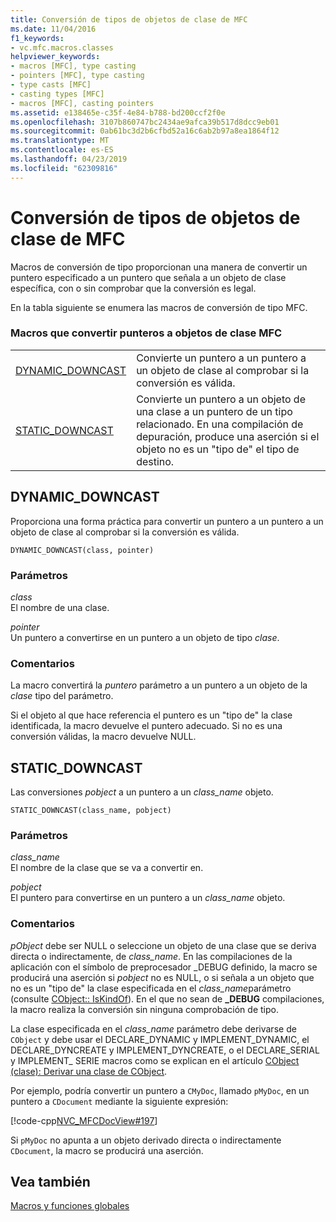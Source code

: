 ```yaml
---
title: Conversión de tipos de objetos de clase de MFC
ms.date: 11/04/2016
f1_keywords:
- vc.mfc.macros.classes
helpviewer_keywords:
- macros [MFC], type casting
- pointers [MFC], type casting
- type casts [MFC]
- casting types [MFC]
- macros [MFC], casting pointers
ms.assetid: e138465e-c35f-4e84-b788-bd200ccf2f0e
ms.openlocfilehash: 3107b860747bc2434ae9afca39b517d8dcc9eb01
ms.sourcegitcommit: 0ab61bc3d2b6cfbd52a16c6ab2b97a8ea1864f12
ms.translationtype: MT
ms.contentlocale: es-ES
ms.lasthandoff: 04/23/2019
ms.locfileid: "62309816"
---
```

# <a name="type-casting-of-mfc-class-objects"></a>Conversión de tipos de objetos de clase de MFC

Macros de conversión de tipo proporcionan una manera de convertir un puntero especificado a un puntero que señala a un objeto de clase específica, con o sin comprobar que la conversión es legal.

En la tabla siguiente se enumera las macros de conversión de tipo MFC.

### <a name="macros-that-cast-pointers-to-mfc-class-objects"></a>Macros que convertir punteros a objetos de clase MFC

|||
|-|-|
|[DYNAMIC_DOWNCAST](#dynamic_downcast)|Convierte un puntero a un puntero a un objeto de clase al comprobar si la conversión es válida.|
|[STATIC_DOWNCAST](#static_downcast)|Convierte un puntero a un objeto de una clase a un puntero de un tipo relacionado. En una compilación de depuración, produce una aserción si el objeto no es un "tipo de" el tipo de destino.|

##  <a name="dynamic_downcast"></a>  DYNAMIC_DOWNCAST

Proporciona una forma práctica para convertir un puntero a un puntero a un objeto de clase al comprobar si la conversión es válida.

```
DYNAMIC_DOWNCAST(class, pointer)
```

### <a name="parameters"></a>Parámetros

*class*<br/>
El nombre de una clase.

*pointer*<br/>
Un puntero a convertirse en un puntero a un objeto de tipo *clase*.

### <a name="remarks"></a>Comentarios

La macro convertirá la *puntero* parámetro a un puntero a un objeto de la *clase* tipo del parámetro.

Si el objeto al que hace referencia el puntero es un "tipo de" la clase identificada, la macro devuelve el puntero adecuado. Si no es una conversión válidas, la macro devuelve NULL.

##  <a name="static_downcast"></a>  STATIC_DOWNCAST

Las conversiones *pobject* a un puntero a un *class_name* objeto.

```
STATIC_DOWNCAST(class_name, pobject)
```

### <a name="parameters"></a>Parámetros

*class_name*<br/>
El nombre de la clase que se va a convertir en.

*pobject*<br/>
El puntero para convertirse en un puntero a un *class_name* objeto.

### <a name="remarks"></a>Comentarios

*pObject* debe ser NULL o seleccione un objeto de una clase que se deriva directa o indirectamente, de *class_name*. En las compilaciones de la aplicación con el símbolo de preprocesador _DEBUG definido, la macro se producirá una aserción si *pobject* no es NULL, o si señala a un objeto que no es un "tipo de" la clase especificada en el *class_name*parámetro (consulte [CObject:: IsKindOf](../../mfc/reference/cobject-class.md#iskindof)). En el que no sean de **_DEBUG** compilaciones, la macro realiza la conversión sin ninguna comprobación de tipo.

La clase especificada en el *class_name* parámetro debe derivarse de `CObject` y debe usar el DECLARE_DYNAMIC y IMPLEMENT_DYNAMIC, el DECLARE_DYNCREATE y IMPLEMENT_DYNCREATE, o el DECLARE_SERIAL y IMPLEMENT_ SERIE macros como se explican en el artículo [CObject (clase): Derivar una clase de CObject](../../mfc/deriving-a-class-from-cobject.md).

Por ejemplo, podría convertir un puntero a `CMyDoc`, llamado `pMyDoc`, en un puntero a `CDocument` mediante la siguiente expresión:

[!code-cpp[NVC_MFCDocView#197](../../mfc/codesnippet/cpp/type-casting-of-mfc-class-objects_1.cpp)]

Si `pMyDoc` no apunta a un objeto derivado directa o indirectamente `CDocument`, la macro se producirá una aserción.

## <a name="see-also"></a>Vea también

[Macros y funciones globales](../../mfc/reference/mfc-macros-and-globals.md)
